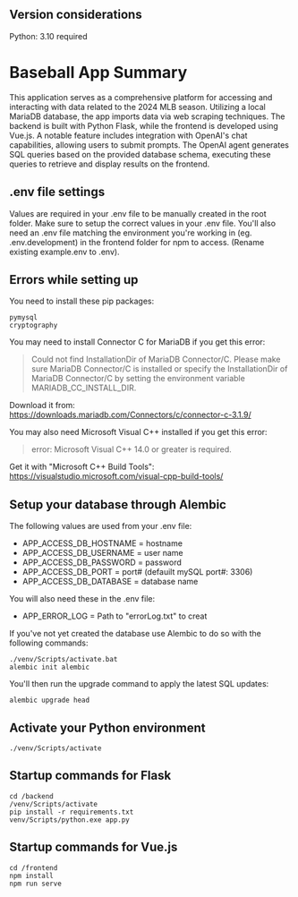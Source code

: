 ## Version considerations
Python: 3.10 required

# Baseball App Summary
This application serves as a comprehensive platform for accessing and interacting with data related to the 2024 MLB season. Utilizing a local MariaDB database, the app imports data via web scraping techniques. The backend is built with Python Flask, while the frontend is developed using Vue.js. A notable feature includes integration with OpenAI's chat capabilities, allowing users to submit prompts. The OpenAI agent generates SQL queries based on the provided database schema, executing these queries to retrieve and display results on the frontend.


## .env file settings
Values are required in your .env file to be manually created in the root folder. Make sure to setup the correct values in your .env file. You'll also need an .env file matching the environment you're working in (eg. .env.development) in the frontend folder for npm to access. (Rename existing example.env to .env).

## Errors while setting up
You need to install these pip packages: 

    pymysql
    cryptography

You may need to install Connector C for MariaDB if you get this error:
> Could not find InstallationDir of MariaDB Connector/C. Please make sure MariaDB Connector/C is installed or specify the InstallationDir of MariaDB Connector/C by setting the environment variable MARIADB_CC_INSTALL_DIR.

Download it from:
https://downloads.mariadb.com/Connectors/c/connector-c-3.1.9/

You may also need Microsoft Visual C++ installed if you get this error:
> error: Microsoft Visual C++ 14.0 or greater is required. 

Get it with "Microsoft C++ Build Tools": https://visualstudio.microsoft.com/visual-cpp-build-tools/

## Setup your database through Alembic

The following values are used from your .env file:
* APP_ACCESS_DB_HOSTNAME = hostname
* APP_ACCESS_DB_USERNAME = user name
* APP_ACCESS_DB_PASSWORD = password
* APP_ACCESS_DB_PORT = port# (defauilt mySQL port#: 3306)
* APP_ACCESS_DB_DATABASE = database name

You will also need these in the .env file:
* APP_ERROR_LOG = Path to "errorLog.txt" to creat

If you've not yet created the database use Alembic to do so with the following commands:
```
./venv/Scripts/activate.bat
alembic init alembic
```

You'll then run the upgrade command to apply the latest SQL updates:
```
alembic upgrade head
```

## Activate your Python environment ##
```
./venv/Scripts/activate
```

## Startup commands for Flask

```
cd /backend
/venv/Scripts/activate
pip install -r requirements.txt
venv/Scripts/python.exe app.py
```

## Startup commands for Vue.js
```
cd /frontend
npm install
npm run serve
```
